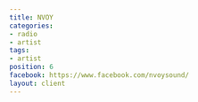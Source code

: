 ```yaml
---
title: NVOY
categories:
- radio
- artist
tags:
- artist
position: 6
facebook: https://www.facebook.com/nvoysound/
layout: client
---
```


